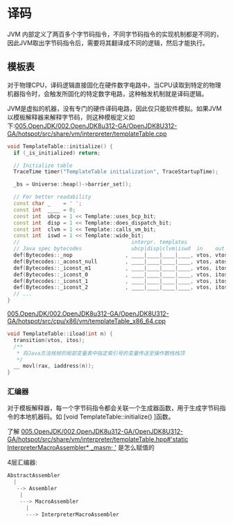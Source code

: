 # 译码
JVM 内部定义了两百多个字节码指令，不同字节码指令的实现机制都是不同的，因此JVM取出字节码指令后，需要将其翻译成不同的逻辑，然后才能执行。

## 模板表
对于物理CPU，译码逻辑直接固化在硬件数字电路中，当CPU读取到特定的物理机器指令时，会触发所固化的特定数字电路，这种触发机制就是译码逻辑。

JVM是虚拟的机器，没有专门的硬件译码电路，因此仅只能软件模拟。如果JVM以模板解释器来解释字节码，则这种模板定义如下:[005.OpenJDK/002.OpenJDK8u312-GA/OpenJDK8U312-GA/hotspot/src/share/vm/interpreter/templateTable.cpp](../../../005.OpenJDK/002.OpenJDK8u312-GA/OpenJDK8U312-GA/hotspot/src/share/vm/interpreter/templateTable.cpp)
```cpp
void TemplateTable::initialize() {
  if (_is_initialized) return;

  // Initialize table
  TraceTime timer("TemplateTable initialization", TraceStartupTime);

  _bs = Universe::heap()->barrier_set();

  // For better readability
  const char _    = ' ';
  const int  ____ = 0;
  const int  ubcp = 1 << Template::uses_bcp_bit;
  const int  disp = 1 << Template::does_dispatch_bit;
  const int  clvm = 1 << Template::calls_vm_bit;
  const int  iswd = 1 << Template::wide_bit;
  //                                    interpr. templates
  // Java spec bytecodes                ubcp|disp|clvm|iswd  in    out   generator             argument
  def(Bytecodes::_nop                 , ____|____|____|____, vtos, vtos, nop                 ,  _           );
  def(Bytecodes::_aconst_null         , ____|____|____|____, vtos, atos, aconst_null         ,  _           );
  def(Bytecodes::_iconst_m1           , ____|____|____|____, vtos, itos, iconst              , -1           );
  def(Bytecodes::_iconst_0            , ____|____|____|____, vtos, itos, iconst              ,  0           );
  def(Bytecodes::_iconst_1            , ____|____|____|____, vtos, itos, iconst              ,  1           );
  def(Bytecodes::_iconst_2            , ____|____|____|____, vtos, itos, iconst              ,  2           );
  // ...
}
```

[005.OpenJDK/002.OpenJDK8u312-GA/OpenJDK8U312-GA/hotspot/src/cpu/x86/vm/templateTable_x86_64.cpp](../../../005.OpenJDK/002.OpenJDK8u312-GA/OpenJDK8U312-GA/hotspot/src/cpu/x86/vm/templateTable_x86_64.cpp)
```cpp
void TemplateTable::iload(int n) {
  transition(vtos, itos);
  /**
   * 将Java方法栈帧的局部变量表中指定索引号的变量传送至操作数栈栈顶
   */
  __ movl(rax, iaddress(n));
}
```

### 汇编器
对于模板解释器，每一个字节码指令都会关联一个生成器函数，用于生成字节码指令的本地机器码。如 [void TemplateTable::initialize() ]函数。

了解 [005.OpenJDK/002.OpenJDK8u312-GA/OpenJDK8U312-GA/hotspot/src/share/vm/interpreter/templateTable.hpp#'static InterpreterMacroAssembler* _masm; '](../../../005.OpenJDK/002.OpenJDK8u312-GA/OpenJDK8U312-GA/hotspot/src/share/vm/interpreter/templateTable.hpp) 是怎么赋值的

4层汇编器:
```cpp
AbstractAssembler
  |
   --> Assembler
    |
    ---> MacroAssembler
      |
      ---> InterpreterMacroAssembler
```

